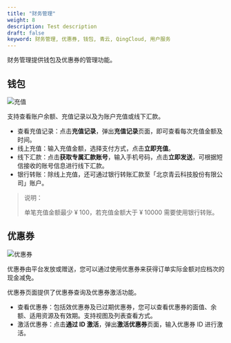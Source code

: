 ```yaml
---
title: "财务管理"
weight: 8
description: Test description
draft: false
keyword: 财务管理, 优惠券, 钱包, 青云, QingCloud, 用户服务
---
```


财务管理提供钱包及优惠券的管理功能。

## 钱包

![充值](../../_images/recharge.png)

支持查看账户余额、充值记录以及为账户充值或线下汇款。

- 查看充值记录：点击**充值记录**，弹出**充值记录**页面，即可查看每次充值金额及时间。
- 线上充值：输入充值金额，选择支付方式，点击**立即充值**。
- 线下汇款：点击**获取专属汇款账号**，输入手机号码，点击**立即发送**，可根据短信接收的账号信息进行线下汇款。
- 银行转账：除线上充值，还可通过银行转账汇款至「北京青云科技股份有限公司」账户。

> 说明：
>
> 单笔充值金额最少 ¥ 100，若充值金额大于 ¥ 10000 需要使用银行转账。



##  优惠券

![优惠券](../../_images/discount_coupon.png)

优惠券由平台发放或赠送，您可以通过使用优惠券来获得订单实际金额对应档次的现金减免。

优惠券页面提供了优惠券查询及优惠券激活功能。

- 查看优惠券：包括效优惠券及已过期优惠券，您可以查看优惠券的面值、余额、适用资源及有效期。支持视图及列表查看方式。
- 激活优惠券：点击**通过 ID 激活**，弹出**激活优惠券**页面，输入优惠券 ID 进行激活。 

